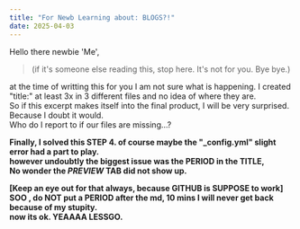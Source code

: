 ```yaml
---
title: "For Newb Learning about: BLOGS?!"
date: 2025-04-03
---
```

Hello there newbie 'Me',  
> (if it's someone else reading this, stop here. It's not for you. Bye bye.)
<p> 
at the time of writting this for you I am not sure what is happening. I created "title:" at 
least 3x in 3 different files and no idea of where they are. 
<br>
So if this excerpt makes itself into the final product, I will be very surprised. Because I doubt it would. 
<br>
Who do I report to if our files are missing...?

**Finally, I solved this STEP 4. of course maybe the "_config.yml" slight error had a part to play. <br>
however undoubtly the biggest issue was the PERIOD in the TITLE,** <br>
**No wonder the *PREVIEW* TAB did not show up. <br>**

**[Keep an eye out for that always, because GITHUB is SUPPOSE to work]**
<br>
**SOO , do NOT put a PERIOD after the md,
10 mins I will never get back because of my stupity.** 
**<br>
now its ok. YEAAAA LESSGO.**
